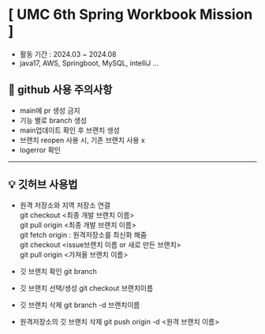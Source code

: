 # [ UMC 6th Spring Workbook Mission ]
- 활동 기간 : 2024.03 ~ 2024.08
- java17, AWS, Springboot, MySQL, intelliJ ...

## 🚨 github 사용 주의사항
- main에 pr 생성 금지
- 기능 별로 branch 생성
- main업데이트 확인 후 브랜치 생성
- 브랜치 reopen 사용 시, 기존 브랜치 사용 x
- logerror 확인

--------------------------------------------------

## 💡 깃허브 사용법
  * 원격 저장소와 지역 저장소 연결<br/> 
    git checkout <최종 개발 브랜치 이름><br/>
    git pull origin <최종 개발 브랜치 이름><br/>
    git fetch origin : 원격저장소를 최신화 해줌<br/> 
    git checkout <issue브랜치 이름 or 새로 만든 브랜치><br/> 
    git pull origin <가져올 브랜치 이름><br/> 

  * 깃 브랜치 확인
    git branch

  * 깃 브랜치 선택/생성
    git checkout 브랜치이름

  * 깃 브랜치 삭제
    git branch -d 브랜치이름

  * 원격저장소의 깃 브랜치 삭제
    git push origin -d <원격 브랜치 이름>
